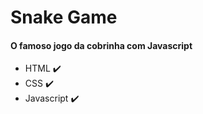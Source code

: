 # Snake Game 

#### O famoso jogo da cobrinha com Javascript

* HTML :heavy_check_mark:
* CSS :heavy_check_mark:
*  Javascript :heavy_check_mark:



